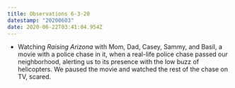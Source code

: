 ```yaml
---
title: Observations 6-3-20
datestamp: "20200603"
date: 2020-06-22T03:41:04.954Z
---
```

- Watching *Raising Arizona* with Mom, Dad, Casey, Sammy, and Basil, a movie with a police chase in it, when a real-life police chase passed our neighborhood, alerting us to its presence with the low buzz of helicopters. We paused the movie and watched the rest of the chase on TV, scared.
